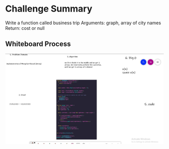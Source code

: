 # Challenge Summary

Write a function called business trip
Arguments: graph, array of city names
Return: cost or null

## Whiteboard Process

![graphBtrip](./img/white27.JPG)

